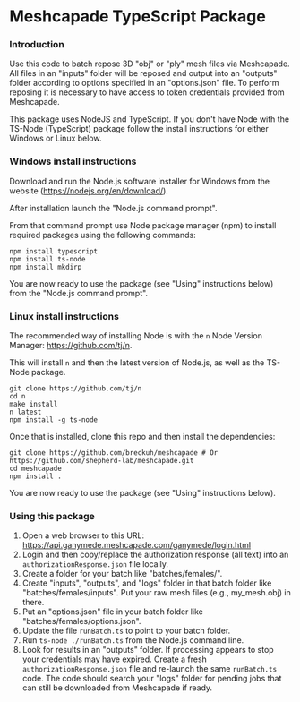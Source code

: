 # Meshcapade TypeScript Package

### Introduction

Use this code to batch repose 3D "obj" or "ply" mesh files via Meshcapade. All files in an "inputs" folder will be reposed and output into an "outputs" folder according to options specified in an "options.json" file. To perform reposing it is necessary to have access to token credentials provided from Meshcapade.

This package uses NodeJS and TypeScript. If you don't have Node with the TS-Node (TypeScript) package follow the install instructions for either Windows or Linux below.


### Windows install instructions

Download and run the Node.js software installer for Windows from the website (https://nodejs.org/en/download/).

After installation launch the "Node.js command prompt".

From that command prompt use Node package manager (npm) to install required packages using the following commands:

    npm install typescript
    npm install ts-node
    npm install mkdirp

You are now ready to use the package (see "Using" instructions below) from the "Node.js command prompt".


### Linux install instructions

The recommended way of installing Node is with the `n` Node Version Manager: https://github.com/tj/n.

This will install `n` and then the latest version of Node.js, as well as the TS-Node package.

    git clone https://github.com/tj/n
    cd n
    make install
    n latest
    npm install -g ts-node

Once that is installed, clone this repo and then install the dependencies:

    git clone https://github.com/breckuh/meshcapade # Or https://github.com/shepherd-lab/meshcapade.git
    cd meshcapade
    npm install .

You are now ready to use the package (see "Using" instructions below).


### Using this package

1. Open a web browser to this URL: https://api.ganymede.meshcapade.com/ganymede/login.html
2. Login and then copy/replace the authorization response (all text) into an `authorizationResponse.json` file locally.
3. Create a folder for your batch like "batches/females/".
4. Create "inputs", "outputs", and "logs" folder in that batch folder like "batches/females/inputs". Put your raw mesh files (e.g., my_mesh.obj) in there.
5. Put an "options.json" file in your batch folder like "batches/females/options.json".
6. Update the file `runBatch.ts` to point to your batch folder.
7. Run `ts-node ./runBatch.ts` from the Node.js command line.
8. Look for results in an "outputs" folder. If processing appears to stop your credentials may have expired. Create a fresh `authorizationResponse.json` file and re-launch the same `runBatch.ts` code. The code should search your "logs" folder for pending jobs that can still be downloaded from Meshcapade if ready.
